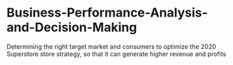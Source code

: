 # Business-Performance-Analysis-and-Decision-Making
Determining the right target market and consumers to optimize the 2020 Superstore store strategy, so that it can generate higher revenue and profits
